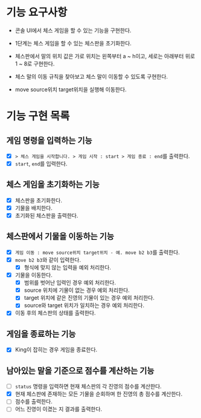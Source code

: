 # 기능 요구사항

- 콘솔 UI에서 체스 게임을 할 수 있는 기능을 구현한다.
- 1단계는 체스 게임을 할 수 있는 체스판을 초기화한다.
- 체스판에서 말의 위치 값은 가로 위치는 왼쪽부터 a ~ h이고, 세로는 아래부터 위로 1 ~ 8로 구현한다.

- 체스 말의 이동 규칙을 찾아보고 체스 말이 이동할 수 있도록 구현한다.
- move source위치 target위치을 실행해 이동한다.

# 기능 구현 목록

## 게임 명령을 입력하는 기능

- [x] `> 체스 게임을 시작합니다. > 게임 시작 : start > 게임 종료 : end`를 출력한다.
- [x] `start`, `end`를 입력한다.

## 체스 게임을 초기화하는 기능

- [x] 체스판을 초기화한다.
- [x] 기물을 배치한다.
- [x] 초기화된 체스판을 출력한다.

## 체스판에서 기물을 이동하는 기능

- [x] `게임 이동 : move source위치 target위치 - 예. move b2 b3`를 출력한다.
- [x] `move b2 b3`와 같이 입력한다.
    - [x] 형식에 맞지 않는 입력을 예외 처리한다.
- [x] 기물을 이동한다.
    - [x] 범위를 벗어난 입력인 경우 예외 처리한다.
    - [x] source 위치에 기물이 없는 경우 예외 처리한다.
    - [x] target 위치에 같은 진영의 기물이 있는 경우 예외 처리한다.
    - [x] source와 target 위치가 일치하는 경우 예외 처리한다.
- [x] 이동 후의 체스판의 상태를 출력한다.

## 게임을 종료하는 기능

- [x] King이 잡히는 경우 게임을 종료한다.

## 남아있는 말을 기준으로 점수를 계산하는 기능

- [ ] `status` 명령을 입력하면 현재 체스판의 각 진영의 점수를 계산한다.
- [x] 현재 체스판에 존재하는 모든 기물을 순회하며 한 진영의 총 점수를 계산한다.
- [ ] 점수를 출력한다.
- [ ] 어느 진영이 이겼는 지 결과를 출력한다. 
